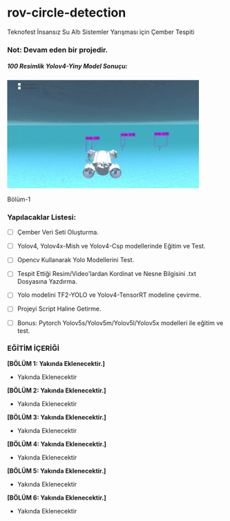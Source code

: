 # rov-circle-detection
Teknofest İnsansız Su Altı Sistemler Yarışması için Çember Tespiti

### Not: Devam eden bir projedir.

##### 100 Resimlik Yolov4-Yiny Model Sonuçu:
<img height="250" src="/rov.jpg"/>

Bölüm-1


### Yapılacaklar Listesi:
* [ ] Çember Veri Seti Oluşturma.
* [ ] Yolov4, Yolov4x-Mish ve Yolov4-Csp modellerinde Eğitim ve Test.
* [ ] Opencv Kullanarak Yolo Modellerini Test.
* [ ] Tespit Ettiği Resim/Video'lardan Kordinat ve Nesne Bilgisini .txt Dosyasına Yazdırma.
* [ ] Yolo modelini TF2-YOLO ve Yolov4-TensorRT modeline çevirme.
* [ ] Projeyi Script Haline Getirme.
* [ ] Bonus: Pytorch Yolov5s/Yolov5m/Yolov5l/Yolov5x modelleri ile eğitim ve test.


### EĞİTİM İÇERİĞİ

**[BÖLÜM 1: Yakında Eklenecektir.]** 

- Yakında Eklenecektir


**[BÖLÜM 2: Yakında Eklenecektir.]** 

- Yakında Eklenecektir


**[BÖLÜM 3: Yakında Eklenecektir.]**

- Yakında Eklenecektir
 

**[BÖLÜM 4: Yakında Eklenecektir.]** 

- Yakında Eklenecektir


**[BÖLÜM 5: Yakında Eklenecektir.]**

- Yakında Eklenecektir


**[BÖLÜM 6: Yakında Eklenecektir.]**

- Yakında Eklenecektir
